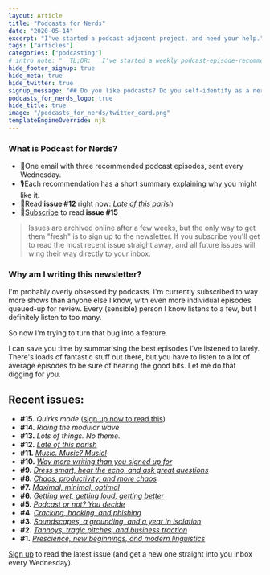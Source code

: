 ```yaml
---
layout: Article
title: "Podcasts for Nerds"
date: "2020-05-14"
excerpt: "I've started a podcast-adjacent project, and need your help."
tags: ["articles"]
categories: ["podcasting"]
# intro_note: "__TL;DR:__ I've started a weekly podcast-episode-recommendations newsletter. [Sign up now](#newsletter-signup) (unless your inbox is too full or you're just not interested)."
hide_footer_signup: true
hide_meta: true
hide_twitter: true
signup_message: "## Do you like podcasts? Do you self-identify as a nerd?\n \n If so, you should sign up!"
podcasts_for_nerds_logo: true
hide_title: true
image: "/podcasts_for_nerds/twitter_card.png"
templateEngineOverride: njk
---
```


<NewsletterSignup />

### What is Podcast for Nerds?

-   💌One email with three recommended podcast episodes, sent every Wednesday.
-   🎙️Each recommendation has a short summary explaining why you might like it.
-   👀Read **issue #12** right now: [_Late of this parish_](/podcasts-for-nerds/11-late-of-this-parish/)
-   📮[Subscribe](#newsletter-signup) to read **issue #15**

> Issues are archived online after a few weeks, but the only way to get them "fresh" is to sign up to the newsletter. If you subscribe you'll get to read the most recent issue straight away, and all future issues will wing their way directly to your inbox.

### Why am I writing this newsletter?

I'm probably overly obsessed by podcasts. I'm currently subscribed to way more shows than anyone else I know, with even more individual episodes queued-up for review. Every (sensible) person I know listens to a few, but I definitely listen to too many.

So now I'm trying to turn that bug into a feature.

I can save you time by summarising the best episodes I've listened to lately. There's loads of fantastic stuff out there, but you have to listen to a lot of average episodes to be sure of hearing the good bits. Let me do that digging for you.

## Recent issues:

-   **#15.** _Quirks mode_ ([sign up now to read this](#newsletter-signup))
-   **#14.** _Riding the modular wave_
-   **#13.** _Lots of things. No theme._
-   **#12.** [_Late of this parish_](/podcasts-for-nerds/12-late-of-this-parish/)
-   **#11.** [_Music. Music? Music!_](/podcasts-for-nerds/11-music-music-music/)
-   **#10.** [_Way more writing than you signed up for_](/podcasts-for-nerds/10-way-more-writing-than-you-signed-up-for/)
-   **#9.** [_Dress smart, hear the echo, and ask great questions_](/podcasts-for-nerds/09-smart-echo-questions/)
-   **#8.** [_Chaos, productivity, and more chaos_](/podcasts-for-nerds/08-chaos-productivity-more-chaos/)
-   **#7.** [_Maximal, minimal, optimal_](/podcasts-for-nerds/07-maximal-minimal-optimal/)
-   **#6.** [_Getting wet, getting loud, getting better_](/podcasts-for-nerds/06-wet-loud-better/)
-   **#5.** [_Podcast or not? You decide_](/podcasts-for-nerds/05-podcast-or-not/)
-   **#4.** [_Cracking, hacking, and phishing_](/podcasts-for-nerds/04-cracking-hacking-phishing/)
-   **#3.** [_Soundscapes, a grounding, and a year in isolation_](/podcasts-for-nerds/03-soundscapes-grounding-isolation/)
-   **#2.** [_Tannoys, tragic pitches, and business traction_](/podcasts-for-nerds/02-tannoys-pitches-traction/)
-   **#1.** [_Prescience, new beginnings, and modern linguistics_](/podcasts-for-nerds/01-prescience-beginnings-linguistics/)

[Sign up](#newsletter-signup) to read the latest issue (and get a new one straight into you inbox every Wednesday).

